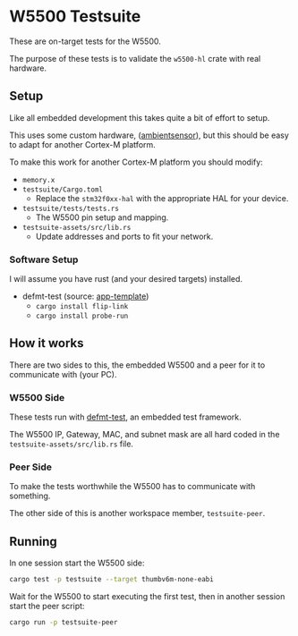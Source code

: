 # W5500 Testsuite
These are on-target tests for the W5500.

The purpose of these tests is to validate the `w5500-hl` crate with real hardware.

## Setup

Like all embedded development this takes quite a bit of effort to setup.

This uses some custom hardware, ([ambientsensor]), but this should be easy to adapt for another Cortex-M platform.

To make this work for another Cortex-M platform you should modify:

* `memory.x`
* `testsuite/Cargo.toml`
    * Replace the `stm32f0xx-hal` with the appropriate HAL for your device.
* `testsuite/tests/tests.rs`
    * The W5500 pin setup and mapping.
* `testsuite-assets/src/lib.rs`
    * Update addresses and ports to fit your network.

### Software Setup

I will assume you have rust (and your desired targets) installed.

* defmt-test (source: [app-template])
    * `cargo install flip-link`
    * `cargo install probe-run`

## How it works

There are two sides to this, the embedded W5500 and a peer for it to communicate with (your PC).

### W5500 Side

These tests run with [defmt-test], an embedded test framework.

The W5500 IP, Gateway, MAC, and subnet mask are all hard coded in the `testsuite-assets/src/lib.rs` file.

### Peer Side

To make the tests worthwhile the W5500 has to communicate with something.

The other side of this is another workspace member, `testsuite-peer`.

## Running

In one session start the W5500 side:
```bash
cargo test -p testsuite --target thumbv6m-none-eabi
```

Wait for the W5500 to start executing the first test, then in another session start the peer script:
```bash
cargo run -p testsuite-peer
```

[app-template]: https://github.com/knurling-rs/app-template
[defmt-test]: https://defmt.ferrous-systems.com/
[ambientsensor]: https://github.com/newam/ambientsensor
